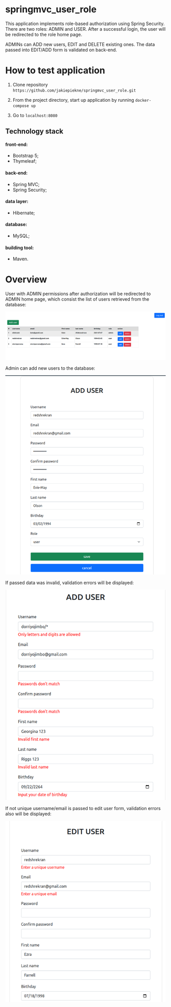 # springmvc_user_role
This application implements role-based authorization using Spring Security.
There are two roles: ADMIN and USER. After a successful login, the user will be redirected to the role home page.

ADMINs can ADD new users, EDIT and DELETE existing ones. The data passed into EDIT/ADD form is validated on back-end.

# How to test application
1) Clone repository `https://github.com/jakiepiekne/springmvc_user_role.git`

2) From the project directory, start up application by running `docker-compose up`

3) Go to `localhost:8080`

## Technology stack
#### front-end:
<ul>                                                                 
  <li>Bootstrap 5;</li>                                                     
  <li>Thymeleaf;</li>                                                       
</ul>                                                                

#### back-end:
<ul>
       <li>Spring MVC;</li>
       <li>Spring Security;</li>
</ul>

#### data layer:
<ul>
       <li>Hibernate;</li>
</ul>

#### database:
<ul>
       <li>MySQL;</li>
</ul>     

#### building tool:
<ul>
      <li>Maven.</li>
</ul>

# Overview
User with ADMIN permissions after authorization will be redirected to ADMIN home page, which 
consist the list of users retrieved from the database:

![admin_home](screenshots/admin_home.png)

Admin can add new users to the database:

![add_user](screenshots/add_user.png)

If passed data was invalid, validation errors will be displayed:

![validation_results](screenshots/validation_results.png)

If not unique username/email is passed to edit user form, validation errors also will be displayed:

![edit_user_uniqueness_violation](screenshots/edit_user_uniqueness_violation.png)

